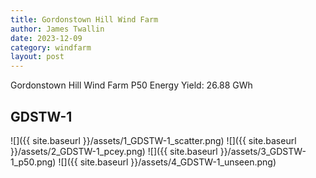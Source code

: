 ```yaml
---
title: Gordonstown Hill Wind Farm
author: James Twallin
date: 2023-12-09
category: windfarm
layout: post
---
```

Gordonstown Hill Wind Farm P50 Energy Yield: 26.88 GWh

GDSTW-1
-------------
![]({{ site.baseurl }}/assets/1_GDSTW-1_scatter.png)
![]({{ site.baseurl }}/assets/2_GDSTW-1_pcey.png)
![]({{ site.baseurl }}/assets/3_GDSTW-1_p50.png)
![]({{ site.baseurl }}/assets/4_GDSTW-1_unseen.png)

